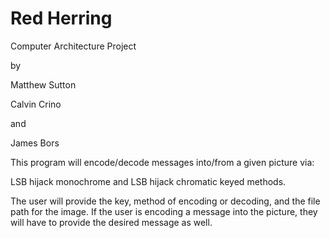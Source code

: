 # Red Herring
Computer Architecture Project

by 

Matthew Sutton 

Calvin Crino 

and 

James Bors

This program will encode/decode messages into/from a given picture via:

LSB hijack monochrome and LSB hijack chromatic keyed methods.

The user will provide the key, method of encoding or decoding, and the file path for the image. If the user is encoding a message into the picture, they will have to provide the desired message as well.
